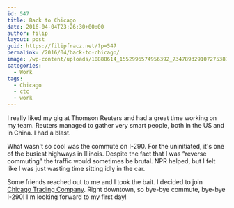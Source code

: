 ```yaml
---
id: 547
title: Back to Chicago
date: 2016-04-04T23:26:30+00:00
author: filip
layout: post
guid: https://filipfracz.net/?p=547
permalink: /2016/04/back-to-chicago/
image: /wp-content/uploads/10888614_1552996574956392_7347893291072753875_n-680x252.jpg
categories:
  - Work
tags:
  - Chicago
  - ctc
  - work
---
```

I really liked my gig at Thomson Reuters and had a great time working on my team. Reuters managed to gather very smart people, both in the US and in China. I had a blast.

What wasn't so cool was the commute on I-290. For the uninitiated, it's one of the busiest highways in Illinois. Despite the fact that I was &#8220;reverse commuting&#8221; the traffic would sometimes be brutal. NPR helped, but I felt like I was just wasting time sitting idly in the car.

Some friends reached out to me and I took the bait. I decided to join [Chicago Trading Company](http://www.chicagotrading.com/). Right downtown, so bye-bye commute, bye-bye I-290! I'm looking forward to my first day!